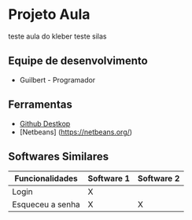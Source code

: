 # Projeto Aula

teste aula do kleber
teste silas

## Equipe de desenvolvimento

* Guilbert - Programador

## Ferramentas

* [Github Destkop](https://desktop.github.com/)
* [Netbeans] (https://netbeans.org/)

## Softwares Similares

Funcionalidades | Software 1 | Software 2 |
--------------- | ---------- | ------------
Login           | X          |
Esqueceu a senha| X          | X
